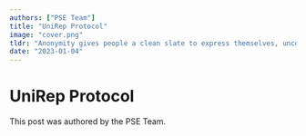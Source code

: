 ```yaml
---
authors: ["PSE Team"]
title: "UniRep Protocol"
image: "cover.png"
tldr: "Anonymity gives people a clean slate to express themselves, unconnected to an existing identity. Reputation provides context: it reveals an aspect about a person's history in relation to others. UniRep protocol adds reputation to anonymity, allowing people to provide relational context without revealing specifics of their history."
date: "2023-01-04"
---
```


# UniRep Protocol

This post was authored by the PSE Team.
